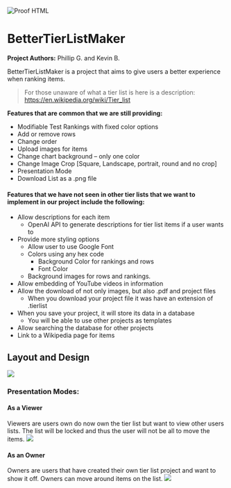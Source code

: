 ![Proof HTML](https://github.com/Etown-CS310/demo-repository/actions/workflows/proof-html.yml/badge.svg)

# BetterTierListMaker
<b>Project Authors:</b> Phillip G. and Kevin B.

BetterTierListMaker is a project that aims to give users a better experience when ranking items.

>For those unaware of what a tier list is here is a description: https://en.wikipedia.org/wiki/Tier_list

<b>Features that are common that we are still providing:</b>

-  Modifiable Test Rankings with fixed color options  
-  Add or remove rows  
-  Change order  
-  Upload images for items  
-  Change chart background  –  only one color  
-  Change Image Crop [Square, Landscape, portrait, round and no crop]  
-  Presentation Mode  
-  Download List as a .png file
#### Features that we have not seen in other tier lists that we want to implement in our project include the following:
* Allow descriptions for each item
	* OpenAI API to generate descriptions for tier list items if a user wants to
* Provide more styling options
	* Allow user to use Google Font
	* Colors using any hex code
		* Background Color for rankings and rows
		* Font Color
	* Background images for rows and rankings. 
* Allow embedding of YouTube videos in information
* Allow the download of not only images, but also .pdf and project files
	* When you download your project file it was have an extension of .tierlist
* When you save your project, it will store its data in a database
	* You will be able to use other projects as templates
* Allow searching the database for other projects
* Link to a Wikipedia page  for items
## Layout and Design
<img src="https://pbgmidi.tech/cs310/CS 310 - Design Presentation.png">

### Presentation Modes:
#### As a Viewer
Viewers are users own do now own the tier list but want to view other users lists. The list will be locked and thus the user will not be all to move the items.
<img src="https://pbgmidi.tech/cs310/CS 310 - Design Presentation2.png">
#### As an Owner
Owners are users that have created their own tier list project and want to show it off. Owners can move around items on the list.
<img src="https://pbgmidi.tech/cs310/CS 310 - Design Presentation3.png">

